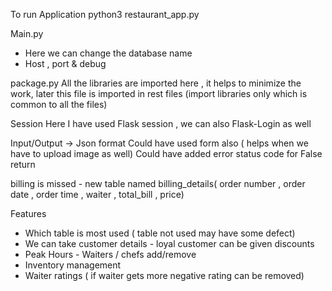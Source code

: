 To run Application
python3 restaurant_app.py

Main.py 
 - Here we can change the database name
 - Host , port & debug

package.py 
  All the libraries are imported here , it helps to minimize the work, later this file is imported in rest files (import libraries only which is common to all the files)

Session 
  Here I have used Flask session , we can also Flask-Login as well

Input/Output -> Json format 
Could have used form also ( helps when we have to upload image as well) 
Could have added error status code for False return

billing is missed - new table named billing_details( order number , order date , order time , waiter , total_bill , price)

Features
 - Which table is most used ( table not used may have some defect)
 - We can take customer details  - loyal customer can be given discounts 
 - Peak Hours - Waiters / chefs add/remove
 - Inventory management
 - Waiter ratings ( if waiter gets more negative rating can be removed)

